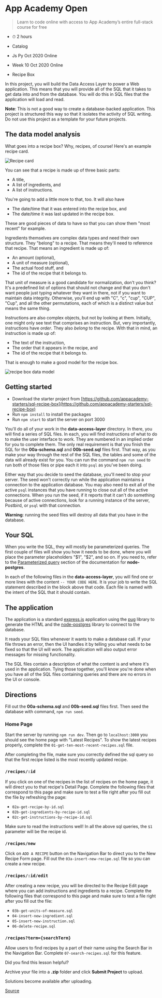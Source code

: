 # App Academy Open

> Learn to code online with access to App Academy’s entire full-stack course for free

*   ⏱ 2 hours
    

*   Catalog
*   Js Py Oct 2020 Online
*   Week 10 Oct 2020 Online
*   Recipe Box

In this project, you will build the Data Access Layer to power a Web application. This means that you will provide all of the SQL that it takes to get data into and from the database. You will do this in SQL files that the application will load and read.

**Note**: This is not a good way to create a database-backed application. This project is structured this way so that it isolates the activity of SQL writing. Do not use this project as a template for your future projects.

The data model analysis
-----------------------

What goes into a recipe box? Why, recipes, of course! Here's an example recipe card.

![Recipe card](https://appacademy-open-assets.s3-us-west-1.amazonaws.com/Module-SQL/assets/sql-recipe-card.jpeg)

You can see that a recipe is made up of three basic parts:

*   A title,
*   A list of ingredients, and
*   A list of instructions.

You're going to add a little more to that, too. It will also have

*   The date/time that it was entered into the recipe box, and
*   The date/time it was last updated in the recipe box.

These are good pieces of data to have so that you can show them "most recent" for example.

Ingredients themselves are complex data types and need their own structure. They "belong" to a recipe. That means they'll need to reference that recipe. That means an ingredient is made up of:

*   An amount (optional),
*   A unit of measure (optional),
*   The actual food stuff, and
*   The id of the recipe that it belongs to.

That unit of measure is a good candidate for normalization, don't you think? It's a predefined list of options that should not change and that you don't want people just typing whatever they want in there, not if you want to maintain data integrity. Otherwise, you'll end up with "C", "c", "cup", "CUP", "Cup", and all the other permutations, each of which is a distinct value but means the same thing.

Instructions are also complex objects, but not by looking at them. Initially, one might only see text that comprises an instruction. But, very importantly, instructions have _order_. They also _belong_ to the recipe. With that in mind, an instruction is made up of:

*   The text of the instruction,
*   The order that it appears in the recipe, and
*   The id of the recipe that it belongs to.

That is enough to make a good model for the recipe box.

![recipe box data model](https://appacademy-open-assets.s3-us-west-1.amazonaws.com/Module-SQL/assets/sql-recipe-box-data-model.png)

Getting started
---------------

*   Download the starter project from [https://github.com/appacademy-starters/sql-recipe-box](https://github.com/appacademy-starters/sql-recipe-box)
*   Run `npm install` to install the packages
*   Run `npm start` to start the server on port 3000

You'll do all of your work in the **data-access-layer** directory. In there, you will find a series of SQL files. In each, you will find instructions of what to do to make the user interface to work. They are numbered in an implied order for you to complete them. The only real requirement is that you finish the SQL for the **00a-schema.sql** and **00b-seed.sql** files first. That way, as you make your way through the rest of the SQL files, the tables and some of the data will already exist for you. You can run the command `npm run seed` to run both of those files or pipe each it into `psql` as you've been doing.

Either way that you decide to seed the database, you'll need to stop your server. The seed won't correctly run while the application maintains a connection to the application database. You may also need to exit all of the active `psql` instances that you have running to close out all of the active connections. When you run the seed, if it reports that it can't do something because of active connections, look for a running instance of the server, Postbird, or `psql` with that connection.

**Warning**: running the seed files will destroy all data that you have in the database.

Your SQL
--------

When you write the SQL, they will mostly be parameterized queries. The first couple of files will show you how it needs to be done, where you will place the parameter placeholders "$1", "$2", and so on. If you need to, refer to the [Parameterized query](https://node-postgres.com/features/queries#Parameterized%20query) section of the documentation for **node-postgres**.

In each of the following files in the **data-access-layer**, you will find one or more lines with the content `-- YOUR CODE HERE`. It is your job to write the SQL statement described in the block above that code. Each file is named with the intent of the SQL that it should contain.

The application
---------------

The application is a standard [express.js](https://www.expressjs.com/) application using the [pug](https://pugjs.org/) library to generate the HTML and the [node-postgres](https://node-postgres.com/) library to connect to the database.

It reads your SQL files whenever it wants to make a database call. If your file throws an error, then the UI handles it by telling you what needs to be fixed so that the UI will work. The application will also output error messages for missing functionality.

The SQL files contain a description of what the content is and where it's used in the application. Tying those together, you'll know you're done when you have all of the SQL files containing queries and there are no errors in the UI or console.

Directions
----------

Fill out the **00a-schema.sql** and **00b-seed.sql** files first. Then seed the database with command, `npm run seed`.

### Home Page

Start the server by running `npm run dev`. Then go to `localhost:3000` you should see the home page with "Latest Recipes". To show the latest recipes properly, complete the `01-get-ten-most-recent-recipes.sql` file.

After completing the file, make sure you correctly defined the sql query so that the first recipe listed is the most recently updated recipe.

### `/recipes/:id`

If you click on one of the recipes in the list of recipes on the home page, it will direct you to that recipe's Detail Page. Complete the following files that correspond to this page and make sure to test a file right after you fill out the file by refreshing the page:

*   `02a-get-recipe-by-id.sql`
*   `02b-get-ingredients-by-recipe-id.sql`
*   `02c-get-instructions-by-recipe-id.sql`

Make sure to read the instructions well! In all the above sql queries, the `$1` parameter will be the recipe id.

### `/recipes/new`

Click on `ADD A RECIPE` button on the Navigation Bar to direct you to the New Recipe Form page. Fill out the `03a-insert-new-recipe.sql` file so you can create a new recipe.

### `/recipes/:id/edit`

After creating a new recipe, you will be directed to the Recipe Edit page where you can add instructions and ingredients to a recipe. Complete the following files that correspond to this page and make sure to test a file right after you fill out the file:

*   `03b-get-units-of-measure.sql`
*   `04-insert-new-ingredient.sql`
*   `05-insert-new-instruction.sql`
*   `06-delete-recipe.sql`

### `/recipes?term={searchTerm}`

Allow users to find recipes by a part of their name using the Search Bar in the Navigation Bar. Complete `07-search-recipes.sql` for this feature.

Did you find this lesson helpful?

Archive your file into a **.zip** folder and click **Submit Project** to upload.

Solutions become available after uploading.


[Source](https://open.appacademy.io/learn/js-py---oct-2020-online/week-10-oct-2020-online/recipe-box)